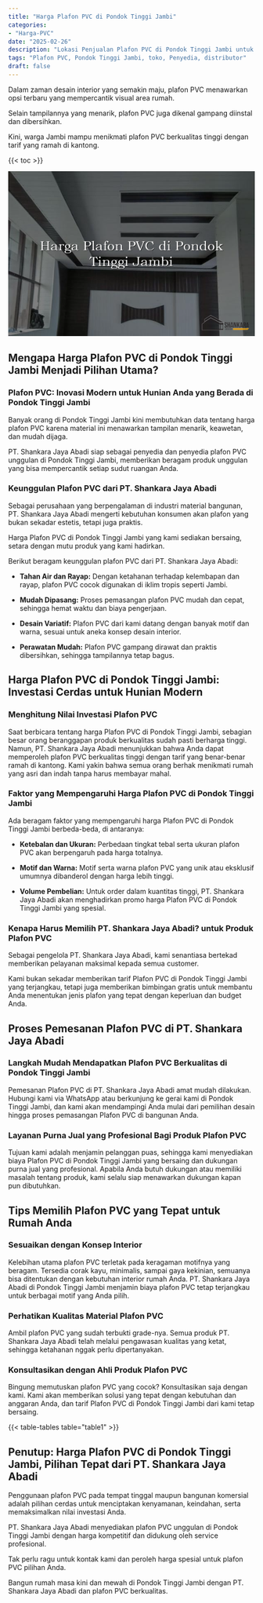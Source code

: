 ```yaml
---
title: "Harga Plafon PVC di Pondok Tinggi Jambi"
categories: 
- "Harga-PVC"
date: "2025-02-26"
description: "Lokasi Penjualan Plafon PVC di Pondok Tinggi Jambi untuk rumah, kantor, dan toko. Panel berkualitas, variasi motif, warna menarik, dengan jasa instalasi dikerjakan oleh tim ahli dan jaminan resmi!|Layanan penyediaan Plafon PVC di Pondok Tinggi Jambi untuk keperluan rumah, kantor, atau toko, dengan produk unggulan dan pemasangan oleh tim profesional dan kepastian resmi.|Pilihan Plafon PVC di Pondok Tinggi Jambi yang terpercaya untuk hunian, perkantoran, serta ritel, bersama produk berkualitas dan instalasi dikerjakan oleh teknisi profesional dan jaminan resmi.|Penyediaan Plafon PVC di Pondok Tinggi Jambi bagi hunian, office, dan gerai, beserta panel berkualitas dan instalasi oleh tim berpengalaman, dilengkapi beserta kepastian resmi.}"
tags: "Plafon PVC, Pondok Tinggi Jambi, toko, Penyedia, distributor"
draft: false
---
```


Dalam zaman desain interior yang semakin maju, plafon PVC menawarkan opsi terbaru yang mempercantik visual area rumah.

Selain tampilannya yang menarik, plafon PVC juga dikenal gampang diinstal dan dibersihkan.

Kini, warga Jambi mampu menikmati plafon PVC berkualitas tinggi dengan tarif yang ramah di kantong.

{{< toc >}}

![Harga Plafon PVC di Pondok Tinggi Jambi](/images/Harga-PVC/Harga-Plafon-PVC-di-Pondok-Tinggi-Jambi.png)


## Mengapa Harga Plafon PVC di Pondok Tinggi Jambi Menjadi Pilihan Utama?

### Plafon PVC: Inovasi Modern untuk Hunian Anda yang Berada di Pondok Tinggi Jambi

Banyak orang di Pondok Tinggi Jambi kini membutuhkan data tentang harga plafon PVC karena material ini menawarkan tampilan menarik, keawetan, dan mudah dijaga.

PT. Shankara Jaya Abadi siap sebagai penyedia dan penyedia plafon PVC unggulan di Pondok Tinggi Jambi, memberikan beragam produk unggulan yang bisa mempercantik setiap sudut ruangan Anda.

### Keunggulan Plafon PVC dari PT. Shankara Jaya Abadi

Sebagai perusahaan yang berpengalaman di industri material bangunan, PT. Shankara Jaya Abadi mengerti kebutuhan konsumen akan plafon yang bukan sekadar estetis, tetapi juga praktis.

Harga Plafon PVC di Pondok Tinggi Jambi yang kami sediakan bersaing, setara dengan mutu produk yang kami hadirkan.

Berikut beragam keunggulan plafon PVC dari PT. Shankara Jaya Abadi:

- **Tahan Air dan Rayap:** Dengan ketahanan terhadap kelembapan dan rayap, plafon PVC cocok digunakan di iklim tropis seperti Jambi.

- **Mudah Dipasang:** Proses pemasangan plafon PVC mudah dan cepat, sehingga hemat waktu dan biaya pengerjaan.

- **Desain Variatif:** Plafon PVC dari kami datang dengan banyak motif dan warna, sesuai untuk aneka konsep desain interior.

- **Perawatan Mudah:** Plafon PVC gampang dirawat dan praktis dibersihkan, sehingga tampilannya tetap bagus.

## Harga Plafon PVC di Pondok Tinggi Jambi: Investasi Cerdas untuk Hunian Modern

### Menghitung Nilai Investasi Plafon PVC

Saat berbicara tentang harga Plafon PVC di Pondok Tinggi Jambi, sebagian besar orang beranggapan produk berkualitas sudah pasti berharga tinggi. Namun, PT. Shankara Jaya Abadi menunjukkan bahwa Anda dapat memperoleh plafon PVC berkualitas tinggi dengan tarif yang benar-benar ramah di kantong. Kami yakin bahwa semua orang berhak menikmati rumah yang asri dan indah tanpa harus membayar mahal.

### Faktor yang Mempengaruhi Harga Plafon PVC di Pondok Tinggi Jambi

Ada beragam faktor yang mempengaruhi harga Plafon PVC di Pondok Tinggi Jambi berbeda-beda, di antaranya:

- **Ketebalan dan Ukuran:** Perbedaan tingkat tebal serta ukuran plafon PVC akan berpengaruh pada harga totalnya.

- **Motif dan Warna:** Motif serta warna plafon PVC yang unik atau eksklusif umumnya dibanderol dengan harga lebih tinggi.

- **Volume Pembelian:** Untuk order dalam kuantitas tinggi, PT. Shankara Jaya Abadi akan menghadirkan promo harga Plafon PVC di Pondok Tinggi Jambi yang spesial.

### Kenapa Harus Memilih PT. Shankara Jaya Abadi? untuk Produk Plafon PVC

Sebagai pengelola PT. Shankara Jaya Abadi, kami senantiasa bertekad memberikan pelayanan maksimal kepada semua customer.

Kami bukan sekadar memberikan tarif Plafon PVC di Pondok Tinggi Jambi yang terjangkau, tetapi juga memberikan bimbingan gratis untuk membantu Anda menentukan jenis plafon yang tepat dengan keperluan dan budget Anda.

## Proses Pemesanan Plafon PVC di PT. Shankara Jaya Abadi

### Langkah Mudah Mendapatkan Plafon PVC Berkualitas di Pondok Tinggi Jambi

Pemesanan Plafon PVC di PT. Shankara Jaya Abadi amat mudah dilakukan. Hubungi kami via WhatsApp atau berkunjung ke gerai kami di Pondok Tinggi Jambi, dan kami akan mendampingi Anda mulai dari pemilihan desain hingga proses pemasangan Plafon PVC di bangunan Anda.

### Layanan Purna Jual yang Profesional Bagi Produk Plafon PVC

Tujuan kami adalah menjamin pelanggan puas, sehingga kami menyediakan biaya Plafon PVC di Pondok Tinggi Jambi yang bersaing dan dukungan purna jual yang profesional. Apabila Anda butuh dukungan atau memiliki masalah tentang produk, kami selalu siap menawarkan dukungan kapan pun dibutuhkan.

## Tips Memilih Plafon PVC yang Tepat untuk Rumah Anda

### Sesuaikan dengan Konsep Interior

Kelebihan utama plafon PVC terletak pada keragaman motifnya yang beragam. Tersedia corak kayu, minimalis, sampai gaya kekinian, semuanya bisa ditentukan dengan kebutuhan interior rumah Anda. PT. Shankara Jaya Abadi di Pondok Tinggi Jambi menjamin biaya plafon PVC tetap terjangkau untuk berbagai motif yang Anda pilih.

### Perhatikan Kualitas Material Plafon PVC

Ambil plafon PVC yang sudah terbukti grade-nya. Semua produk PT. Shankara Jaya Abadi telah melalui pengawasan kualitas yang ketat, sehingga ketahanan nggak perlu dipertanyakan.

### Konsultasikan dengan Ahli Produk Plafon PVC

Bingung memutuskan plafon PVC yang cocok? Konsultasikan saja dengan kami. Kami akan memberikan solusi yang tepat dengan kebutuhan dan anggaran Anda, dan tarif Plafon PVC di Pondok Tinggi Jambi dari kami tetap bersaing.

{{< table-tables table="table1" >}}

## Penutup: Harga Plafon PVC di Pondok Tinggi Jambi, Pilihan Tepat dari PT. Shankara Jaya Abadi

Penggunaan plafon PVC pada tempat tinggal maupun bangunan komersial adalah pilihan cerdas untuk menciptakan kenyamanan, keindahan, serta memaksimalkan nilai investasi Anda.

PT. Shankara Jaya Abadi menyediakan plafon PVC unggulan di Pondok Tinggi Jambi dengan harga kompetitif dan didukung oleh service profesional.

Tak perlu ragu untuk kontak kami dan peroleh harga spesial untuk plafon PVC pilihan Anda.

Bangun rumah masa kini dan mewah di Pondok Tinggi Jambi dengan PT. Shankara Jaya Abadi dan plafon PVC berkualitas.